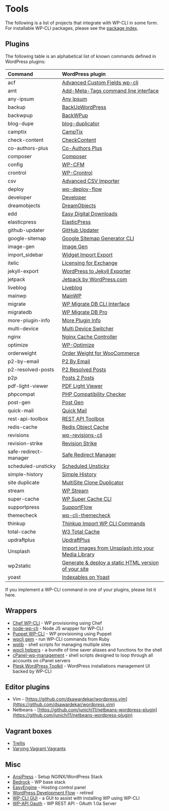 # Tools

The following is a list of projects that integrate with WP-CLI in some form. For installable WP-CLI packages, please see the [package index](https://wp-cli.org/package-index/).

## Plugins

The following table is an alphabetical list of known commands defined in WordPress plugins:

| **Command**           | **WordPress plugin**
|:----------------------|:---------------------------------------------------------------
| acf                   | [Advanced Custom Fields wp-cli](https://github.com/hoppinger/advanced-custom-fields-wpcli)
| amt                   | [Add-Meta-Tags command line interface](http://www.codetrax.org/projects/wp-add-meta-tags/wiki/Command_Line_Interface)
| any-ipsum             | [Any Ipsum](https://wordpress.org/plugins/any-ipsum/)
| backup                | [BackUpWordPress](http://wordpress.org/extend/plugins/backupwordpress/)
| backwpup              | [BackWPup](https://wordpress.org/plugins/backwpup/)
| blog-dupe             | [blog-duplicator](https://github.com/trepmal/blog-duplicator)
| camptix               | [CampTix](https://github.com/Automattic/camptix)
| check-content         | [CheckContent](https://github.com/mattclegg/wp-cli_check-content)
| co-authors-plus       | [Co-Authors Plus](https://github.com/automattic/co-authors-plus)
| composer              | [Composer](http://wordpress.org/plugins/composer)
| config                | [WP-CFM](https://wordpress.org/plugins/wp-cfm/)
| crontrol              | [WP-Crontrol](http://wordpress.org/plugins/wp-crontrol/)
| csv                   | [Advanced CSV Importer](https://wordpress.org/plugins/advanced-csv-importer/)
| deploy                | [wp-deploy-flow](https://github.com/demental/wp-deploy-flow)
| developer             | [Developer](http://wordpress.org/plugins/developer/)
| dreamobjects          | [DreamObjects](http://wordpress.org/extend/plugins/dreamobjects/)
| edd                   | [Easy Digital Downloads](https://easydigitaldownloads.com/docs/wp-cli-commands/)
| elasticpress          | [ElasticPress](https://github.com/10up/ElasticPress)
| github-updater        | [GitHub Updater](https://github.com/afragen/github-updater)
| google-sitemap        | [Google Sitemap Generator CLI](https://github.com/wp-cli/google-sitemap-generator-cli)
| image-gen             | [Image Gen](https://github.com/trepmal/image-gen/)
| import_sidebar        | [Widget Import Export](https://github.com/cftp/widget-importer)
| itelic                | [Licensing for Exchange](https://github.com/iron-bound-designs/exchange-addon-licensing)
| jekyll-export         | [WordPress to Jekyll Exporter](https://github.com/benbalter/wordpress-to-jekyll-exporter/)
| jetpack               | [Jetpack by WordPress.com](http://wordpress.org/plugins/jetpack/)
| liveblog              | [Liveblog](http://wordpress.org/plugins/liveblog/)
| mainwp                | [MainWP](https://mainwp.com/)
| migrate               | [WP Migrate DB CLI Interface](https://github.com/duncanjbrown/WP-CLI-Migrate/)
| migratedb             | [WP Migrate DB Pro](https://deliciousbrains.com/wp-migrate-db-pro/doc/cli-addon/)
| more-plugin-info      | [More Plugin Info](http://wordpress.org/plugins/more-plugin-info/)
| multi-device          | [Multi Device Switcher](https://wordpress.org/plugins/multi-device-switcher/)
| nginx                 | [Nginx Cache Controller](http://wordpress.org/plugins/nginx-champuru/)
| optimize              | [WP-Optimize](https://getwpo.com/)
| orderweight           | [Order Weight for WooCommerce](https://wordpress.org/plugins/woo-order-weight/)
| p2-by-email           | [P2 By Email](https://github.com/humanmade/P2-By-Email)
| p2-resolved-posts     | [P2 Resolved Posts](http://wordpress.org/plugins/p2-resolved-posts/)
| p2p                   | [Posts 2 Posts](http://wordpress.org/plugins/posts-to-posts/)
| pdf-light-viewer      | [PDF Light Viewer](https://github.com/antongorodezkiy/pdf-light-viewer)
| phpcompat             | [PHP Compatibility Checker](https://wordpress.org/plugins/php-compatibility-checker/)
| post-gen              | [Post Gen](https://github.com/trepmal/post-gen/)
| quick-mail            | [Quick Mail](https://wordpress.org/plugins/quick-mail/)
| rest-api-toolbox      | [REST API Toolbox](https://github.com/petenelson/wp-rest-api-toolbox)
| redis-cache           | [Redis Object Cache](http://wordpress.org/extend/plugins/redis-cache/)
| revisions             | [wp-revisions-cli](https://github.com/trepmal/wp-revisions-cli/)
| revision-strike       | [Revision Strike](https://wordpress.org/plugins/revision-strike/)
| safe-redirect-manager | [Safe Redirect Manager](https://github.com/tlovett1/Safe-Redirect-Manager)
| scheduled-unsticky    | [Scheduled Unsticky](http://wordpress.org/plugins/scheduled-unsticky/)
| simple-history        | [Simple History](https://simple-history.com/)
| site duplicate        | [MultiSite Clone Duplicator](http://wordpress.org/plugins/multisite-clone-duplicator/)
| stream                | [WP Stream](http://wordpress.org/plugins/stream/)
| super-cache           | [WP Super Cache CLI](https://github.com/wp-cli/wp-super-cache-cli)
| supportpress          | [SupportFlow](https://github.com/SupportFlow/supportflow)
| themecheck            | [wp-cli-themecheck](https://github.com/anhskohbo/wp-cli-themecheck)
| thinkup               | [Thinkup Import WP CLI Commands](https://github.com/taras/wp-cli-thinkup-import)
| total-cache           | [W3 Total Cache](http://wordpress.org/extend/plugins/w3-total-cache/)
| updraftplus           | [UpdraftPlus](https://updraftplus.com/)
| Unsplash              | [Import images from Unsplash into your Media Library](https://github.com/A5hleyRich/wp-cli-unsplash-command)
| wp2static             | [Generate & deploy a static HTML version of your site](https://github.com/leonstafford/wp2static)
| yoast                 | [Indexables on Yoast](https://developer.yoast.com/features/wp-cli/reindex-indexables/)

If you implement a WP-CLI command in one of your plugins, please list it here.

## Wrappers

* [Chef WP-CLI](https://github.com/francescolaffi/chef-wp-cli) - WP provisioning using Chef
* [node-wp-cli](https://github.com/gtg092x/node-wp-cli) - Node JS wrapper for WP-CLI
* [Puppet WP-CLI](https://github.com/rmccue/puppet-wp) - WP provisioning using Puppet
* [wpcli gem](https://github.com/hasanen/wpcli) - run WP-CLI commands from Ruby
* [wplib](https://github.com/szepeviktor/wplib) - shell scripts for managing multiple sites
* [wpcli helpers](https://github.com/charleslouis/wp_cli_helpers) - a bundle of time saver aliases and functions for the shell
* [cPanel-wp-management](https://github.com/MarioKnight/cPanel-wp-management) - shell scripts designed to loop through all accounts on cPanel servers
* [Plesk WordPress Toolkit](https://www.plesk.com/wp-toolkit/) - WordPress installations management UI backed by WP-CLI

## Editor plugins

* Vim - [https://github.com/dsawardekar/wordpress.vim](https://github.com/dsawardekar/wordpress.vim)
* Netbeans - [https://github.com/junichi11/netbeans-wordpress-plugin](https://github.com/junichi11/netbeans-wordpress-plugin)

## Vagrant boxes

* [Trellis](https://github.com/roots/trellis)
* [Varying Vagrant Vagrants](https://github.com/Varying-Vagrant-Vagrants/VVV)

## Misc

* [AnsiPress](https://github.com/AnsiPress/AnsiPress) - Setup NGINX/WordPress Stack
* [Bedrock](https://github.com/roots/bedrock) - WP base stack
* [EasyEngine](https://github.com/rtCamp/easyengine/) - Hosting control panel
* [WordPress Development Flow](https://github.com/cityindex/wordpress-development-flow) - retired
* [WP-CLI GUI](http://wpcligui.com/) - a GUI to assist with installing WP using WP-CLI
* [WP-API Oauth](https://github.com/WP-API/OAuth1) - WP REST API - OAuth 1.0a Server
